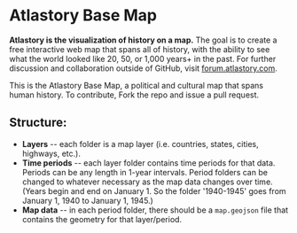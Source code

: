 # Atlastory Base Map

__Atlastory is the visualization of history on a map.__ The goal is to create a free interactive web map that spans all of history, with the ability to see what the world looked like 20, 50, or 1,000 years+ in the past. For further discussion and collaboration outside of GitHub, visit [forum.atlastory.com](http://forum.atlastory.com/).

This is the Atlastory Base Map, a political and cultural map that spans human history. To contribute, Fork the repo and issue a pull request.

## Structure:

* __Layers__ -- each folder is a map layer (i.e. countries, states, cities, highways, etc.).
* __Time periods__ -- each layer folder contains time periods for that data. Periods can be any length in 1-year intervals. Period folders can be changed to whatever necessary as the map data changes over time. (Years begin and end on January 1. So the folder '1940-1945' goes from January 1, 1940 to January 1, 1945.)
* __Map data__ -- in each period folder, there should be a `map.geojson` file that contains the geometry for that layer/period.



